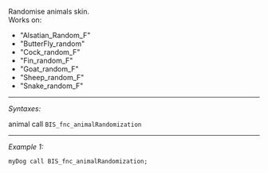 Randomise animals skin.<br>
Works on:
* "Alsatian_Random_F"
* "ButterFly_random"
* "Cock_random_F"
* "Fin_random_F"
* "Goat_random_F"
* "Sheep_random_F"
* "Snake_random_F"


---
*Syntaxes:*

animal call `BIS_fnc_animalRandomization`

---
*Example 1:*

```sqf
myDog call BIS_fnc_animalRandomization;
```